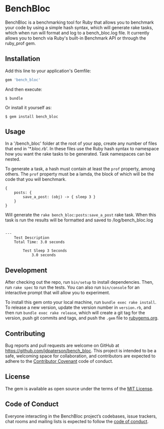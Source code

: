 # BenchBloc

BenchBloc is a benchmarking tool for Ruby that allows you to benchmark your code by using a simple hash syntax, which will generate rake tasks, which when run will format and log to a bench_bloc.log file. It currently allows you to bench via Ruby's built-in Benchmark API or through the ruby_prof gem.

## Installation

Add this line to your application's Gemfile:

```ruby
gem 'bench_bloc'
```

And then execute:

    $ bundle

Or install it yourself as:

    $ gem install bench_bloc

## Usage

In a '/bench_bloc' folder at the root of your app, create any number of files that end in '\*.bloc.rb'.
In these files use the Ruby hash syntax to namespace how you want the rake tasks to be generated. Task namespaces can be nested.

To generate a task, a hash must contain at least the `prof` property, among others. The `prof` property must be a lamda, the block of which will be the code that you will benchmark.

```
{
    posts: {
        save_a_post: (obj) -> { sleep 3 }
    }
}
```

Will generate the `rake bench_bloc:posts:save_a_post` rake task.
When this task is run the results will be formatted and saved to /log/bench_bloc.log

```

---
	Test Description
	Total Time: 3.0 seconds

		Test Sleep 3 Seconds
			3.0 seconds
```

## Development

After checking out the repo, run `bin/setup` to install dependencies. Then, run `rake spec` to run the tests. You can also run `bin/console` for an interactive prompt that will allow you to experiment.

To install this gem onto your local machine, run `bundle exec rake install`. To release a new version, update the version number in `version.rb`, and then run `bundle exec rake release`, which will create a git tag for the version, push git commits and tags, and push the `.gem` file to [rubygems.org](https://rubygems.org).

## Contributing

Bug reports and pull requests are welcome on GitHub at https://github.com/jdpaterson/bench_bloc. This project is intended to be a safe, welcoming space for collaboration, and contributors are expected to adhere to the [Contributor Covenant](http://contributor-covenant.org) code of conduct.

## License

The gem is available as open source under the terms of the [MIT License](https://opensource.org/licenses/MIT).

## Code of Conduct

Everyone interacting in the BenchBloc project’s codebases, issue trackers, chat rooms and mailing lists is expected to follow the [code of conduct](https://github.com/jdpaterson/bench_bloc/blob/master/CODE_OF_CONDUCT.md).
